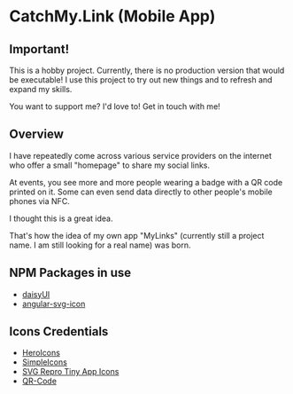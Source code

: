 # CatchMy.Link (Mobile App)

## Important!
This is a hobby project. Currently, there is no production version that would be executable!
I use this project to try out new things and to refresh and expand my skills.

You want to support me? I'd love to! Get in touch with me!

## Overview

I have repeatedly come across various service providers on the internet who offer a small "homepage" to share my social links.

At events, you see more and more people wearing a badge with a QR code printed on it. Some can even send data directly to other people's mobile phones via NFC.

I thought this is a great idea.

That's how the idea of my own app "MyLinks" (currently still a project name. I am still looking for a real name) was born.


## NPM Packages in use
- [daisyUI](https://daisyui.com/docs/install/)
- [angular-svg-icon](https://www.npmjs.com/package/angular-svg-icon)


## Icons Credentials
- [HeroIcons](https://heroicons.com/)
- [SimpleIcons](https://github.com/simple-icons/simple-icons)
- [SVG Repro Tiny App Icons](https://www.svgrepo.com/collection/tiny-app-icons/)
- [QR-Code](https://github.com/cordobo/angularx-qrcode#readme)
